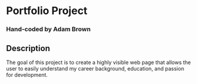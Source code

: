 # Portfolio Project
### Hand-coded by Adam Brown

## Description
The goal of this project is to create a highly visible web page that allows the user to easily understand my career background, education, and passion for development.
